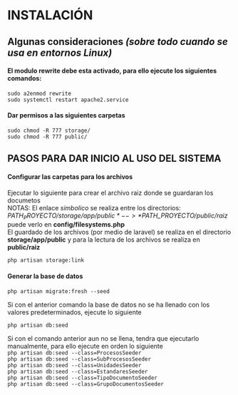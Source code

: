 # INSTALACIÓN

## Algunas consideraciones *(sobre todo cuando se usa en entornos Linux)*

#### El modulo rewrite debe esta activado, para ello ejecute los siguientes comandos:

`sudo a2enmod rewrite`  
`sudo systemctl restart apache2.service`

#### Dar permisos a las siguientes carpetas

`sudo chmod -R 777 storage/`  
`sudo chmod -R 777 public/`

## PASOS PARA DAR INICIO AL USO DEL SISTEMA

#### Configurar las carpetas para los archivos

Ejecutar lo siguiente para crear el archivo raiz donde se guardaran los documetos  
NOTAS: El enlace *simbolico* se realiza entre los directorios:  
*$PATH_PROYECTO/storage/app/public* --> *$PATH_PROYECTO/public/raiz* puede verlo en **config/filesystems.php**  
El guardado de los archivos (por medio de laravel) se realiza en el directorio
**storage/app/public** y para la lectura de los archivos se realiza en **public/raiz**

`php artisan storage:link`


#### Generar la base de datos

`php artisan migrate:fresh --seed`

Si con el anterior comando la base de datos no se ha llenado con los valores predeterminados, ejecute lo siguiente

`php artisan db:seed`
    
Si con el comando anterior aun no se llena, tendra que ejecutarlo manualmente, para ello ejecute en orden lo siguiente  
`php artisan db:seed --class=ProcesosSeeder`  
`php artisan db:seed --class=SubProcesosSeeder`  
`php artisan db:seed --class=UnidadesSeeder`  
`php artisan db:seed --class=EstandaresSeeder`  
`php artisan db:seed --class=TipoDocumentoSeeder`  
`php artisan db:seed --class=GrupoDocumentosSeeder`  


